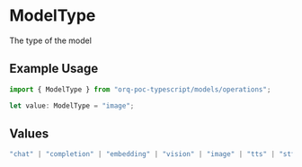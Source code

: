 # ModelType

The type of the model

## Example Usage

```typescript
import { ModelType } from "orq-poc-typescript/models/operations";

let value: ModelType = "image";
```

## Values

```typescript
"chat" | "completion" | "embedding" | "vision" | "image" | "tts" | "stt" | "rerank"
```